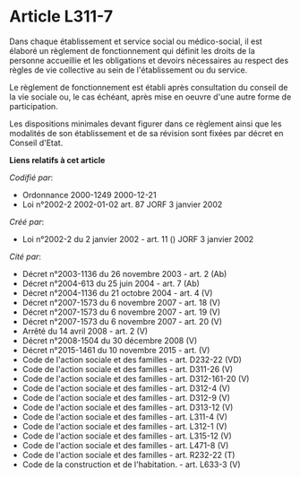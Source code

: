# Article L311-7

Dans chaque établissement et service social ou médico-social, il est élaboré un règlement de fonctionnement qui définit les
droits de la personne accueillie et les obligations et devoirs nécessaires au respect des règles de vie collective au sein de
l'établissement ou du service.

Le règlement de fonctionnement est établi après consultation du conseil de la vie sociale ou, le cas échéant, après mise en
oeuvre d'une autre forme de participation.

Les dispositions minimales devant figurer dans ce règlement ainsi que les modalités de son établissement et de sa révision
sont fixées par décret en Conseil d'Etat.

**Liens relatifs à cet article**

_Codifié par_:

  - Ordonnance 2000-1249 2000-12-21
  - Loi n°2002-2 2002-01-02 art. 87 JORF 3 janvier 2002

_Créé par_:

  - Loi n°2002-2 du 2 janvier 2002 - art. 11 () JORF 3 janvier 2002

_Cité par_:

  - Décret n°2003-1136 du 26 novembre 2003 - art. 2 (Ab)
  - Décret n°2004-613 du 25 juin 2004 - art. 7 (Ab)
  - Décret n°2004-1136 du 21 octobre 2004 - art. 4 (V)
  - Décret n°2007-1573 du 6 novembre 2007 - art. 18 (V)
  - Décret n°2007-1573 du 6 novembre 2007 - art. 19 (V)
  - Décret n°2007-1573 du 6 novembre 2007 - art. 20 (V)
  - Arrêté du 14 avril 2008 - art. 2 (V)
  - Décret n°2008-1504 du 30 décembre 2008 (V)
  - Décret n°2015-1461 du 10 novembre 2015 - art. (V)
  - Code de l'action sociale et des familles - art. D232-22 (VD)
  - Code de l'action sociale et des familles - art. D311-26 (V)
  - Code de l'action sociale et des familles - art. D312-161-20 (V)
  - Code de l'action sociale et des familles - art. D312-4 (V)
  - Code de l'action sociale et des familles - art. D312-9 (V)
  - Code de l'action sociale et des familles - art. D313-12 (V)
  - Code de l'action sociale et des familles - art. L311-4 (V)
  - Code de l'action sociale et des familles - art. L312-1 (V)
  - Code de l'action sociale et des familles - art. L315-12 (V)
  - Code de l'action sociale et des familles - art. L471-8 (V)
  - Code de l'action sociale et des familles - art. R232-22 (T)
  - Code de la construction et de l'habitation. - art. L633-3 (V)
